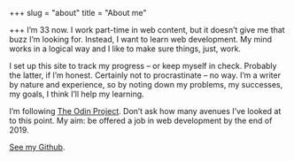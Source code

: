+++
slug = "about"
title = "About me"

+++
I’m 33 now. I work part-time in web content, but it doesn’t give me that buzz I’m looking for. Instead, I want to learn web development. My mind works in a logical way and I like to make sure things, just, work.

I set up this site to track my progress – or keep myself in check. Probably the latter, if I’m honest. Certainly not to procrastinate – no way. I’m a writer by nature and experience, so by noting down my problems, my successes, my goals, I think I’ll help my learning.

I’m following [The Odin Project](https://www.theodinproject.com/ "The Odin Project"). Don’t ask how many avenues I’ve looked at to this point. My aim: be offered a job in web development by the end of 2019.

[See my Github](https://github.com/canicodenow "canicode now on Github").